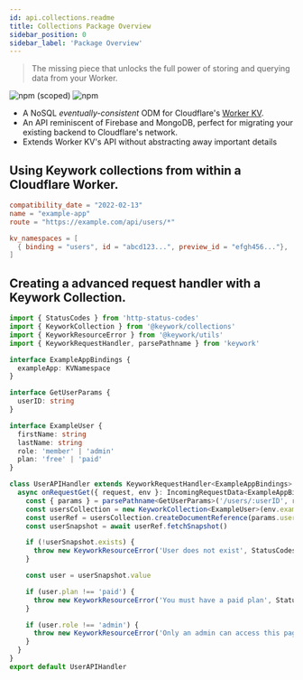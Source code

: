 ```yaml
---
id: api.collections.readme
title: Collections Package Overview
sidebar_position: 0
sidebar_label: 'Package Overview'
---
```


> The missing piece that unlocks the full power of storing and querying data from your Worker.

![npm (scoped)](https://img.shields.io/npm/v/@keywork/collections)
![npm](https://img.shields.io/npm/dm/@keywork/collections)

- A NoSQL _eventually-consistent_ ODM for Cloudflare's [Worker KV](https://developers.cloudflare.com/workers/runtime-apis/kv/).
- An API reminiscent of Firebase and MongoDB, perfect for migrating your existing backend to Cloudflare's network.
- Extends Worker KV's API without abstracting away important details

## Using Keywork collections from within a Cloudflare Worker.

```toml title=wrangler.toml
compatibility_date = "2022-02-13"
name = "example-app"
route = "https://example.com/api/users/*"

kv_namespaces = [
  { binding = "users", id = "abcd123...", preview_id = "efgh456..."},
]
```

## Creating a advanced request handler with a Keywork Collection.

```ts title=/workers/users.ts
import { StatusCodes } from 'http-status-codes'
import { KeyworkCollection } from '@keywork/collections'
import { KeyworkResourceError } from '@keywork/utils'
import { KeyworkRequestHandler, parsePathname } from 'keywork'

interface ExampleAppBindings {
  exampleApp: KVNamespace
}

interface GetUserParams {
  userID: string
}

interface ExampleUser {
  firstName: string
  lastName: string
  role: 'member' | 'admin'
  plan: 'free' | 'paid'
}

class UserAPIHandler extends KeyworkRequestHandler<ExampleAppBindings> {
  async onRequestGet({ request, env }: IncomingRequestData<ExampleAppBindings>) {
    const { params } = parsePathname<GetUserParams>('/users/:userID', request)
    const usersCollection = new KeyworkCollection<ExampleUser>(env.exampleApp, 'users')
    const userRef = usersCollection.createDocumentReference(params.userID)
    const userSnapshot = await userRef.fetchSnapshot()

    if (!userSnapshot.exists) {
      throw new KeyworkResourceError('User does not exist', StatusCodes.BAD_REQUEST)
    }

    const user = userSnapshot.value

    if (user.plan !== 'paid') {
      throw new KeyworkResourceError('You must have a paid plan', StatusCodes.PAYMENT_REQUIRED)
    }

    if (user.role !== 'admin') {
      throw new KeyworkResourceError('Only an admin can access this page', StatusCodes.FORBIDDEN)
    }
  }
}
export default UserAPIHandler
```
